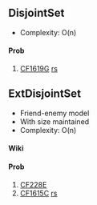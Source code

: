 ## DisjointSet

* Complexity: O(n)

#### Prob

1. [CF1619G](https://codeforces.com/problemset/problem/1619/G)
  [rs](https://github.com/watashi/AlgoSolution/blob/master/codeforces/ac/16/1619/G.rs)

## ExtDisjointSet

* Friend-enemy model
* With size maintained
* Complexity: O(n)

#### Wiki

#### Prob

1. [CF228E](http://codeforces.com/problemset/problem/228/E)
2. [CF1615C](https://codeforces.com/problemset/problem/1615/C)
  [rs](https://github.com/watashi/AlgoSolution/blob/master/codeforces/ac/16/1615/C.rs)
